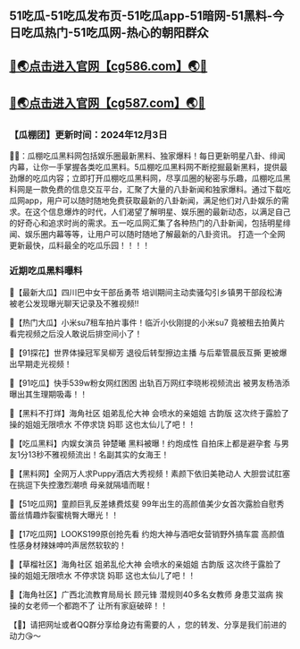 51吃瓜-51吃瓜发布页-51吃瓜app-51暗网-51黑料-今日吃瓜热门-51吃瓜网-热心的朝阳群众
----
[🔞🌏点击进入官网【cg586.com】🌏🔞](https://bao9117liao.github.io/)
----
[🔞🌏点击进入官网【cg587.com】🌏🔞](https://bao9117liao.github.io/)
----
<h3>【瓜棚团】更新时间：2024年12月3日</h3>

🔞📢：瓜棚吃瓜黑料网包括娱乐圈最新黑料、独家爆料！每日更新明星八卦、绯闻内幕，让你一手掌握各类吃瓜黑料。5瓜棚吃瓜黑料网不断挖掘最新黑料，提供最劲爆的吃瓜内容；立即打开瓜棚吃瓜黑料网，尽享瓜圈的秘密与乐趣，瓜棚吃瓜黑料网是一款免费的信息交互平台，汇聚了大量的八卦新闻和独家爆料。通过下载吃瓜网app，用户可以随时随地免费获取最新的八卦新闻，满足他们对八卦娱乐的需求。在这个信息爆炸的时代，人们渴望了解明星、娱乐圈的最新动态，以满足自己的好奇心和追求时尚的需求。五一吃瓜网汇集了各种热门的八卦新闻，包括明星绯闻、娱乐圈内幕等等，让用户可以随时随地了解最新的八卦资讯。 打造一个全网更新最快，瓜料最全的吃瓜乐园！！！！

<h3>近期吃瓜黑料曝料</h3>

📢【最新大瓜】四川巴中女干部岳勇苓 培训期间主动卖骚勾引乡镇男干部段松涛 被老公发现曝光聊天记录及不雅视频!!

📢【热门大瓜】小米su7租车拍片事件！临沂小伙刚提的小米su7 竟被租去拍黄片 看完视频之后没人敢说后排空间小了！

📢【91探花】世界体操冠军吴柳芳 退役后转型擦边主播 与后辈管晨辰互撕 更被爆出早期走光视频！

📢【91吃瓜】快手539w粉女网红困困 出轨百万网红李晓彬视频流出 被男友杨浩添曝出其生理期吸毒！！

📢【黑料不打烊】海角社区 姐弟乱伦大神 会喷水的亲姐姐 古韵版 这次终于露脸了 操的姐姐无限喷水 不停求饶 妈耶 这也太仙儿了吧！！

📢【吃瓜黑料】内娱女演员 钟楚曦 黑料被曝！约炮成性 自拍床上都是避孕套 与男友1分13秒不雅视频流出！名副其实的女海王！

📢【黑料网】全网万人求Puppy酒店大秀视频！素颜下依旧美艳动人 大胆尝试肛塞在挑逗下失控激烈潮喷 母亲就隔墙而眠！

📢【51吃瓜网】童颜巨乳反差婊费炫斐 99年出生的高颜值美少女首次露脸自慰秀 蕾丝情趣炸裂蜜桃臀大曝光！！

📢【17吃瓜网】LOOKS199原创抢先看 约炮大神与酒吧女营销野外搞车震 高颜值性感身材辣妹呻吟声居然软软的！

📢【草榴社区】海角社区 姐弟乱伦大神 会喷水的亲姐姐 古韵版 这次终于露脸了 操的姐姐无限喷水 不停求饶 妈耶 这也太仙儿了吧！！

📢【海角社区】广西北流教育局局长 顾元锋 潜规则40多名女教师 身患艾滋病 挨操的女老师一个都跑不了 让所有家庭破碎！！

【🔞】请把网址或者QQ群分享给身边有需要的人 ，您的转发、分享是我们前进的动力😘～
